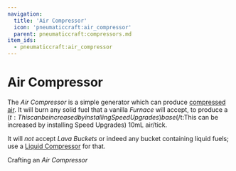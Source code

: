 ```yaml
---
navigation:
  title: 'Air Compressor'
  icon: 'pneumaticcraft:air_compressor'
  parent: pneumaticcraft:compressors.md
item_ids:
  - pneumaticcraft:air_compressor
---
```


# Air Compressor

The _Air Compressor_ is a simple generator which can produce [compressed air](../base_concepts/pressure.md). It will burn any solid fuel that a vanilla _Furnace_ will accept, to produce a <Color id='dark_purple'>$(t:This can be increased by installing Speed Upgrades)base$(/t:This can be increased by installing Speed Upgrades)</Color> 10mL air/tick.

It will _not_ accept _Lava Buckets_ or indeed any bucket containing liquid fuels; use a [Liquid Compressor](./liquid_compressor.md) for that.

Crafting an _Air Compressor_

<Recipe id="pneumaticcraft:air_compressor" />
